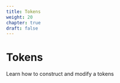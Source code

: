 ```yaml
---
title: Tokens
weight: 20
chapter: true
draft: false
---
```


# Tokens

Learn how to construct and modify a tokens

